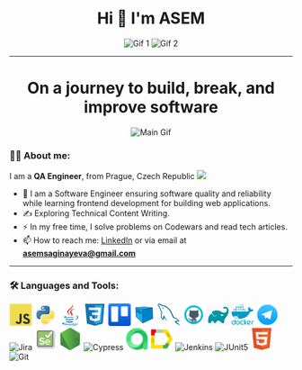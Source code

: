 <h1 align="center">Hi 👋 I'm ASEM</h1>
<div id="header" align="center">
  <img src="https://media.giphy.com/media/137EaR4vAOCn1S/giphy.gif" width="250" alt="Gif 1" />
  <img src="https://media.giphy.com/media/QpVUMRUJGokfqXyfa1/giphy.gif" width="250" alt="Gif 2" />
</div>

<hr />

<h1 align="center">On a journey to build, break, and improve software</h2>

<div align="center">
  <img src="https://media.giphy.com/media/R7LhjeNSLeOaYQZHe0/giphy-downsized-large.gif" width="750"  height="300"" alt="Main Gif" />
</div>

<h3 align="left">👩‍💻 About me:</h3>

I am a **QA Engineer**, from Prague, Czech Republic <img src="https://media.giphy.com/media/WUlplcMpOCEmTGBtBW/giphy.gif" width="30">  

- 🔧 I am a Software Engineer ensuring software quality and reliability while learning frontend development for building web applications.  
- ✍️ Exploring Technical Content Writing.  
- ⚡ In my free time, I solve problems on Codewars and read tech articles.  
- 📫 How to reach me: [LinkedIn](https://www.linkedin.com/in/assemgul-saginayeva/) or via email at **asemsaginayeva@gmail.com**  

<hr />

<h3 align="left">🛠 Languages and Tools:</h3>
<p align="left">
  <img src="https://raw.githubusercontent.com/devicons/devicon/master/icons/javascript/javascript-original.svg" title="JavaScript" alt="JavaScript" width="40" height="40"/>
  <img src="https://raw.githubusercontent.com/devicons/devicon/master/icons/python/python-original.svg" title="Python" alt="Python" width="40" height="40"/>
  <img src="https://raw.githubusercontent.com/devicons/devicon/master/icons/java/java-original.svg" title="Java" alt="Java" width="40" height="40"/>
  <img src="https://raw.githubusercontent.com/devicons/devicon/master/icons/css3/css3-original.svg" title="CSS3" alt="css3" width="40" height="40"/>
  <img src="https://raw.githubusercontent.com/devicons/devicon/master/icons/trello/trello-original.svg" title="Trello" alt="Trello" width="40" height="40"/>
  <img src="https://github.com/saginayeva/saginayeva/blob/main/selenoid.svg" title="Selenoid" alt="Selenoid" width="40" height="40"/>
  <img src="https://raw.githubusercontent.com/devicons/devicon/master/icons/mysql/mysql-original.svg" title="MySQL" alt="mysql" width="40" height="40"/>
  <img src="https://github.com/saginayeva/saginayeva/blob/main/icons8-github.svg" title="Github" alt="Github" width="40" height="40"/>
  <img src="https://github.com/saginayeva/saginayeva/blob/main/gradle.png" title="Gradle" alt="Gradle" width="40" height="40"/>
  <img src="https://github.com/saginayeva/saginayeva/blob/main/docker.svg" title="Docker" alt="Docker" width="40" height="40"/>
  <img src="https://github.com/saginayeva/saginayeva/blob/main/telegram_icon.png.png" title="Telegram" alt="Telegram" width="40" height="40"/>
  <img src="https://cdn.jsdelivr.net/gh/devicons/devicon@latest/icons/jira/jira-original.svg" title="Jira" alt="Jira" width="40" height="40"/> 
  <img src="https://github.com/saginayeva/saginayeva/blob/main/selenium.svg" title="Selenium" alt="Selenium" width="40" height="40"/>
  <img src="https://raw.githubusercontent.com/devicons/devicon/master/icons/nodejs/nodejs-original.svg" title="Node.js" alt="nodejs" width="40" height="40"/>
  <img src="https://cdn.jsdelivr.net/gh/devicons/devicon@latest/icons/cypressio/cypressio-original.svg" title="Cypress" alt="Cypress" width="40" height="40" /> 
  <img src="https://github.com/saginayeva/saginayeva/blob/main/allure_testops.png" title="Allure Testops" alt="Allure Testops" width="40" height="40" /> 
  <img src="https://github.com/saginayeva/saginayeva/blob/main/allure_report.png" title="Allure" alt="Allure" width="40" height="40" /> 
  <img src="https://cdn.jsdelivr.net/gh/devicons/devicon@latest/icons/jenkins/jenkins-original.svg" title="Jenkins" alt="Jenkins" width="40" height="40"/>
  <img src="https://cdn.jsdelivr.net/gh/devicons/devicon@latest/icons/junit/junit-original.svg" title="JUnit5" alt="JUnit5" width="40" height="40"/>
  <img src="https://raw.githubusercontent.com/devicons/devicon/master/icons/html5/html5-original.svg" title="HTML" alt="html5" width="40" height="40"/>
  <img src="https://cdn.jsdelivr.net/gh/devicons/devicon@latest/icons/git/git-original.svg" title="Git" alt="Git" width="40" height="40"/>
</p>
